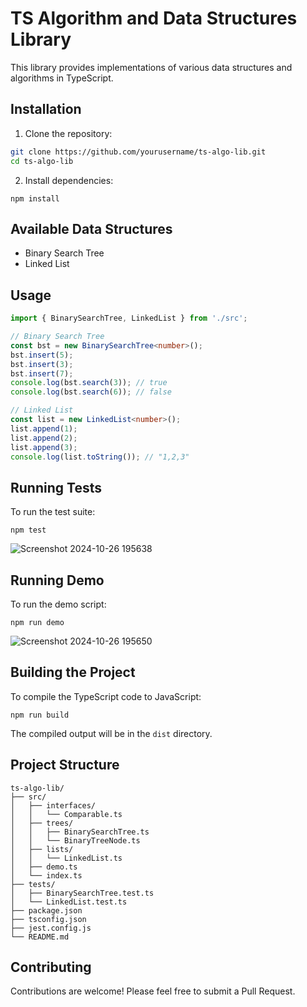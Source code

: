 # TS Algorithm and Data Structures Library

This library provides implementations of various data structures and algorithms in TypeScript.

## Installation

1. Clone the repository:
```bash
git clone https://github.com/yourusername/ts-algo-lib.git
cd ts-algo-lib
```
2. Install dependencies:

```shellscript
npm install
```

## Available Data Structures

- Binary Search Tree
- Linked List

## Usage

```typescript
import { BinarySearchTree, LinkedList } from './src';

// Binary Search Tree
const bst = new BinarySearchTree<number>();
bst.insert(5);
bst.insert(3);
bst.insert(7);
console.log(bst.search(3)); // true
console.log(bst.search(6)); // false

// Linked List
const list = new LinkedList<number>();
list.append(1);
list.append(2);
list.append(3);
console.log(list.toString()); // "1,2,3"
```

## Running Tests

To run the test suite:

```shellscript
npm test
```
![Screenshot 2024-10-26 195638](https://github.com/user-attachments/assets/3db92d17-99e3-4119-90bd-b3ebcb1301a5)

## Running Demo

To run the demo script:

```shellscript
npm run demo
```
![Screenshot 2024-10-26 195650](https://github.com/user-attachments/assets/b6f402c7-c115-47e9-825a-2c0baf98662e)

## Building the Project

To compile the TypeScript code to JavaScript:

```shellscript
npm run build
```

The compiled output will be in the `dist` directory.

## Project Structure

```plaintext
ts-algo-lib/
├── src/
│   ├── interfaces/
│   │   └── Comparable.ts
│   ├── trees/
│   │   ├── BinarySearchTree.ts
│   │   └── BinaryTreeNode.ts
│   ├── lists/
│   │   └── LinkedList.ts
│   ├── demo.ts
│   └── index.ts
├── tests/
│   ├── BinarySearchTree.test.ts
│   └── LinkedList.test.ts
├── package.json
├── tsconfig.json
├── jest.config.js
└── README.md
```

## Contributing

Contributions are welcome! Please feel free to submit a Pull Request.
